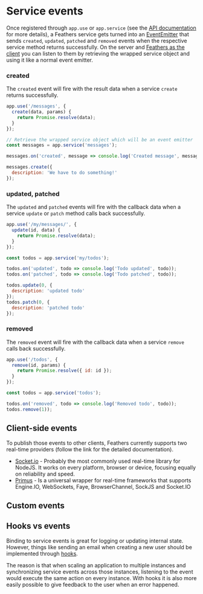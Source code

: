 # Service events

Once registered through `app.use` or `app.service` (see the [API documentation](api.md) for more details), a Feathers service gets turned into an [EventEmitter](https://nodejs.org/api/events.html) that sends `created`, `updated`, `patched` and `removed` events when the respective service method returns successfully. On the server and [Feathers as the client](../clients/feathers.md) you can listen to them by retrieving the wrapped service object and using it like a normal event emitter.

### created

The `created` event will fire with the result data when a service `create` returns successfully.

```js
app.use('/messages', {
  create(data, params) {
    return Promise.resolve(data);
  }
});

// Retrieve the wrapped service object which will be an event emitter
const messages = app.service('messages');

messages.on('created', message => console.log('Created message', message));

messages.create({
  description: 'We have to do something!'
});
```

### updated, patched

The `updated` and `patched` events will fire with the callback data when a service `update` or `patch` method calls back successfully.

```js
app.use('/my/messages/', {
  update(id, data) {
    return Promise.resolve(data);
  }
});

const todos = app.service('my/todos');

todos.on('updated', todo => console.log('Todo updated', todo));
todos.on('patched', todo => console.log('Todo patched', todo));

todos.update(0, {
  description: 'updated todo'
});
todos.patch(0, {
  description: 'patched todo'
});
```

### removed

The `removed` event will fire with the callback data when a service `remove` calls back successfully.

```js
app.use('/todos', {
  remove(id, params) {
    return Promise.resolve({ id: id });
  }
});

const todos = app.service('todos');

todos.on('removed', todo => console.log('Removed todo', todo));
todos.remove(1));
```

## Client-side events

To publish those events to other clients, Feathers currently supports two real-time providers (follow the link for the detailed documentation).

* [Socket.io](socket-io.md) - Probably the most commonly used real-time library for NodeJS. It works on every platform, browser or device, focusing equally on reliability and speed.
* [Primus](primus.md) - Is a universal wrapper for real-time frameworks that supports Engine.IO, WebSockets, Faye, BrowserChannel, SockJS and Socket.IO

## Custom events

## Hooks vs events

Binding to service events is great for logging or updating internal state. However, things like sending an email when creating a new user should be implemented through [hooks](hooks.md).

The reason is that when scaling an application to multiple instances and synchronizing service events across those instances, listening to the event would execute the same action on every instance. With hooks it is also more easily possible to give feedback to the user when an error happened.
